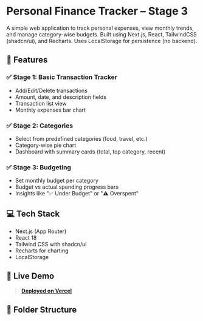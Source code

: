 # Personal Finance Tracker – Stage 3

A simple web application to track personal expenses, view monthly trends, and manage category-wise budgets. Built using Next.js, React, TailwindCSS (shadcn/ui), and Recharts. Uses LocalStorage for persistence (no backend).

## 🚀 Features

### ✅ Stage 1: Basic Transaction Tracker
- Add/Edit/Delete transactions
- Amount, date, and description fields
- Transaction list view
- Monthly expenses bar chart

### ✅ Stage 2: Categories
- Select from predefined categories (food, travel, etc.)
- Category-wise pie chart
- Dashboard with summary cards (total, top category, recent)

### ✅ Stage 3: Budgeting
- Set monthly budget per category
- Budget vs actual spending progress bars
- Insights like "✅ Under Budget" or "⚠️ Overspent"

## 💻 Tech Stack

- Next.js (App Router)
- React 18
- Tailwind CSS with shadcn/ui
- Recharts for charting
- LocalStorage 

## 🔗 Live Demo

> [**Deployed on Vercel**](https://your-vercel-link.vercel.app)

## 📂 Folder Structure

